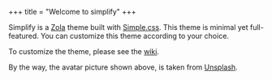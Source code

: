 +++
title = "Welcome to simplify"
+++

Simplify is a [Zola](https://www.getzola.org) theme built with [Simple.css](https://simplecss.org).
This theme is minimal yet full-featured. You can customize this theme according to your choice.

To customize the theme, please see the [wiki](https://github.com/tarunjana/simplify/wiki).

By the way, the avatar picture shown above, is taken from [Unsplash](https://unsplash.com/photos/6W4F62sN_yI).